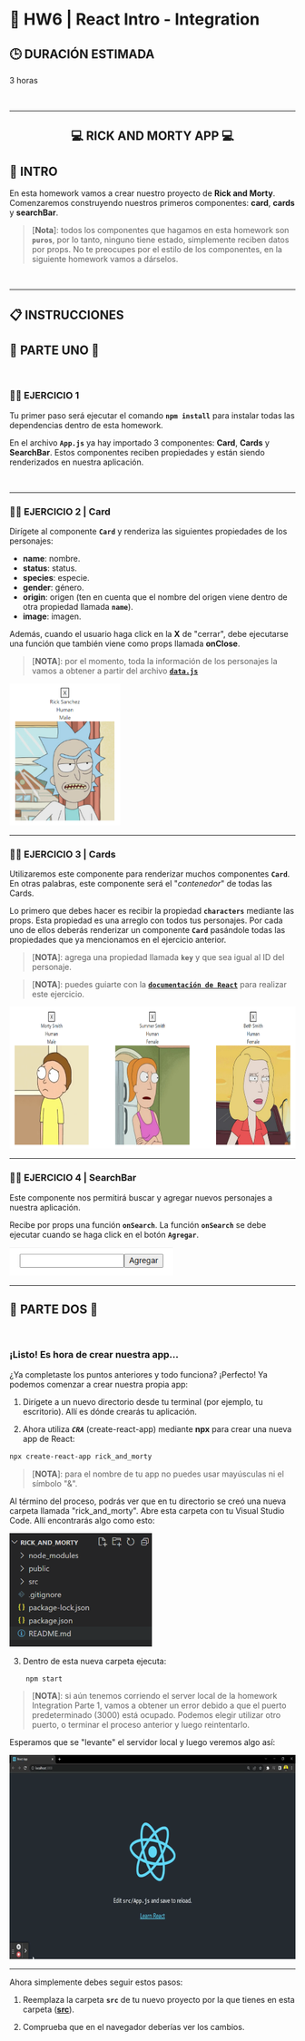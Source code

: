 # **💪 HW6 | React Intro - Integration**

## **🕒 DURACIÓN ESTIMADA**

3 horas

</br >

---

<div align="center">

## **💻 RICK AND MORTY APP 💻**

</div>

## **📝 INTRO**

En esta homework vamos a crear nuestro proyecto de **Rick and Morty**. Comenzaremos construyendo nuestros primeros componentes: **card**, **cards** y **searchBar**.

> [**Nota**]: todos los componentes que hagamos en esta homework son **`puros`**, por lo tanto, ninguno tiene estado, simplemente reciben datos por props. No te preocupes por el estilo de los componentes, en la siguiente homework vamos a dárselos.

</br >

---

## **📋 INSTRUCCIONES**

## **🚀 PARTE UNO 🚀**

<br />

### **👩‍💻 EJERCICIO 1**

Tu primer paso será ejecutar el comando **`npm install`** para instalar todas las dependencias dentro de esta homework.

En el archivo **`App.js`** ya hay importado 3 componentes: **Card**, **Cards** y **SearchBar**. Estos componentes reciben propiedades y están siendo renderizados en nuestra aplicación.

<br />

---

### **👩‍💻 EJERCICIO 2 | Card**

Dirígete al componente **`Card`** y renderiza las siguientes propiedades de los personajes:

-  **name**: nombre.
-  **status**: status.
-  **species**: especie.
-  **gender**: género.
-  **origin**: origen (ten en cuenta que el nombre del origen viene dentro de otra propiedad llamada **`name`**).
-  **image**: imagen.

Además, cuando el usuario haga click en la **X** de "cerrar", debe ejecutarse una función que también viene como props llamada **onClose**.

> [**NOTA**]: por el momento, toda la información de los personajes la vamos a obtener a partir del archivo [**`data.js`**](./src//data.js)

<img src="./img/characterCard.png" height="250px">

<br />

---

### **👩‍💻 EJERCICIO 3 | Cards**

Utilizaremos este componente para renderizar muchos componentes **`Card`**. En otras palabras, este componente será el "_contenedor_" de todas las Cards.

Lo primero que debes hacer es recibir la propiedad **`characters`** mediante las props. Esta propiedad es una arreglo con todos tus personajes. Por cada uno de ellos deberás renderizar un componente **`Card`** pasándole todas las propiedades que ya mencionamos en el ejercicio anterior.

> [**NOTA**]: agrega una propiedad llamada **`key`** y que sea igual al ID del personaje.

> [**NOTA**]: puedes guiarte con la [**`documentación de React`**](https://es.reactjs.org/docs/lists-and-keys.html#rendering-multiple-components) para realizar este ejercicio.

<img src="./img/Cards.png" height="250px">

<br />

---

### **👩‍💻 EJERCICIO 4 | SearchBar**

Este componente nos permitirá buscar y agregar nuevos personajes a nuestra aplicación.

Recibe por props una función **`onSearch`**. La función **`onSearch`** se debe ejecutar cuando se haga click en el botón **`Agregar`**.

<img src="./img/SearchBar.png" height="50px">

<br />

---

## **🚀 PARTE DOS 🚀**

<br />

### **¡Listo! Es hora de crear nuestra app...**

¿Ya completaste los puntos anteriores y todo funciona? ¡Perfecto! Ya podemos comenzar a crear nuestra propia app:

1. Dirígete a un nuevo directorio desde tu terminal (por ejemplo, tu escritorio). Allí es dónde crearás tu aplicación.

2. Ahora utiliza **_`CRA`_** (create-react-app) mediante **npx** para crear una nueva app de React:

```bash
npx create-react-app rick_and_morty
```

> [**NOTA**]: para el nombre de tu app no puedes usar mayúsculas ni el símbolo "&".

Al término del proceso, podrás ver que en tu directorio se creó una nueva carpeta llamada "rick_and_morty". Abre esta carpeta con tu Visual Studio Code. Allí encontrarás algo como esto:

<img src="./img/cra_01.png" height="200px">

3. Dentro de esta nueva carpeta ejecuta:

```bash
    npm start
```

> [**NOTA**]: si aún tenemos corriendo el server local de la homework Integration Parte 1, vamos a obtener un error debido a que el puerto predeterminado (3000) está ocupado. Podemos elegir utilizar otro puerto, o terminar el proceso anterior y luego reintentarlo.

Esperamos que se "levante" el servidor local y luego veremos algo así:

<img src="./img/cra_02.gif" height="360px">

<br />

---

Ahora simplemente debes seguir estos pasos:

1. Reemplaza la carpeta **`src`** de tu nuevo proyecto por la que tienes en esta carpeta ([**src**](./src/)).

2. Comprueba que en el navegador deberías ver los cambios.
